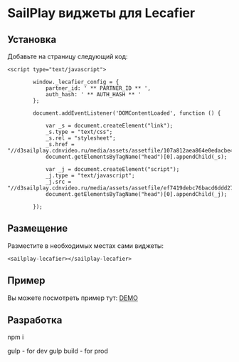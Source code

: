 # SailPlay виджеты для Lecafier

## Установка

Добавьте на страницу следующий код:

    <script type="text/javascript">

            window._lecafier_config = {
                partner_id: ' ** PARTNER_ID ** ',
                auth_hash: ' ** AUTH_HASH ** '
            };

            document.addEventListener('DOMContentLoaded', function () {

                var _s = document.createElement("link");
                _s.type = "text/css";
                _s.rel = "stylesheet";
                _s.href = "//d3sailplay.cdnvideo.ru/media/assets/assetfile/107a812aea864e0edacbe42e485020d0.css";
                document.getElementsByTagName("head")[0].appendChild(_s);

                var _j = document.createElement("script");
                _j.type = "text/javascript";
                _j.src = "//d3sailplay.cdnvideo.ru/media/assets/assetfile/ef7419debc76bacd6ddd27fbfd228502.js";
                document.getElementsByTagName("head")[0].appendChild(_j);

            });


## Размещение
Разместите в необходимых местах сами виджеты:
   
    <sailplay-lecafier></sailplay-lecafier>

## Пример

Вы можете посмотреть пример тут: [DEMO](http://test.dev4you.info/lecafier/ "Demo")

## Разработка

npm i

gulp - for dev
gulp build - for prod